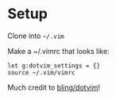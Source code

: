 
Setup
=====

Clone into `~/.vim`

Make a ~/.vimrc that looks like:

    let g:dotvim_settings = {}
    source ~/.vim/vimrc

Much credit to [bling/dotvim](https://github.com/bling/dotvim)!

